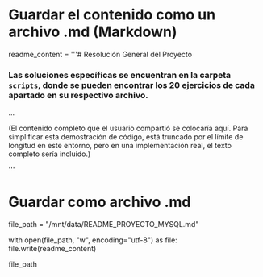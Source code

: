 # Guardar el contenido como un archivo .md (Markdown)

readme_content = '''# Resolución General del Proyecto

### Las soluciones específicas se encuentran en la carpeta `scripts`, donde se pueden encontrar los 20 ejercicios de cada apartado en su respectivo archivo.

...

(El contenido completo que el usuario compartió se colocaría aquí. Para simplificar esta demostración de código,
está truncado por el límite de longitud en este entorno, pero en una implementación real, el texto completo sería incluido.)

'''

# Guardar como archivo .md
file_path = "/mnt/data/README_PROYECTO_MYSQL.md"

with open(file_path, "w", encoding="utf-8") as file:
    file.write(readme_content)

file_path